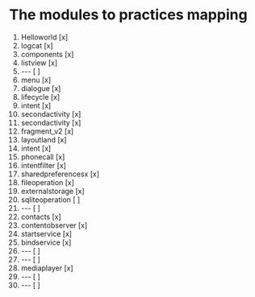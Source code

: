 # The modules to practices mapping
1. Helloworld [x]
2. logcat [x]
3. components [x]
4. listview [x]
5. --- [ ]
6. menu [x]
7. dialogue [x]
8. lifecycle [x]
9. intent [x]
10. secondactivity [x]
11. secondactivity [x]
12. fragment_v2 [x]
13. layoutland [x]
14. intent [x]
15. phonecall [x]
16. intentfilter [x]
17. sharedpreferencesx [x]
18. fileoperation [x]
19. externalstorage [x]
20. sqliteoperation [ ]
21. --- [ ]
22. contacts [x]
23. contentobserver [x]
24. startservice [x]
25. bindservice [x]
26. --- [ ]
27. --- [ ]
28. mediaplayer [x]
29. --- [ ]
30. --- [ ]